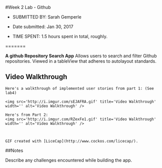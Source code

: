 
#Week 2 Lab - Github

* SUBMITTED BY: Sarah Gemperle

* Date submitted: Jan 30, 2017
 
* TIME SPENT: 1.5 hours spent in total, roughly.

=======

**A github Repository Search App** Allows users to search and filter
Github repositories. Viewed in a tableView that adheres to autolayout
standards.


## Video Walkthrough 

    Here's a walkthrough of implemented user stories from part 1: (See lab4)

    <img src='http://i.imgur.com/sEJAFRA.gif' title='Video Walkthrough' width='' alt='Video Walkthrough' />

    Here's from Part 2:
    <img src='http://i.imgur.com/RZexFe1.gif' title='Video Walkthrough' width='' alt='Video Walkthrough' />
         


    GIF created with [LiceCap](http://www.cockos.com/licecap/).
##Notes

Describe any challenges encountered while building the app.



